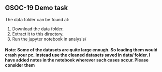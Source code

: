 ## GSOC-19 Demo task

The data folder can be found at:

1) Download the data folder.
2) Extract it to this directory.
3) Run the jupyter notebook in analysis/

#### Note: Some of the datasets are quite large enough. So loading them would crash your pc. Instead use the cleaned datasets saved in data/ folder. I have added notes in the notebook wherever such cases occur. Please consider them